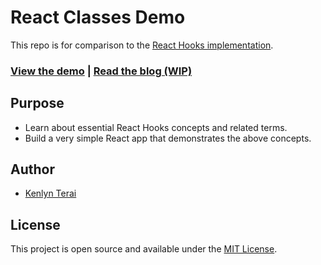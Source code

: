 # React Classes Demo

This repo is for comparison to the [React Hooks implementation](https://github.com/kkterai/react-hooks-demo).

### [View the demo](https://react-hooks-demo.herokuapp.com/) | [Read the blog (WIP)](#)

## Purpose

- Learn about essential React Hooks concepts and related terms.
- Build a very simple React app that demonstrates the above concepts.

## Author

- [Kenlyn Terai](https://github.com/kkterai)

## License

This project is open source and available under the [MIT License](LICENSE).